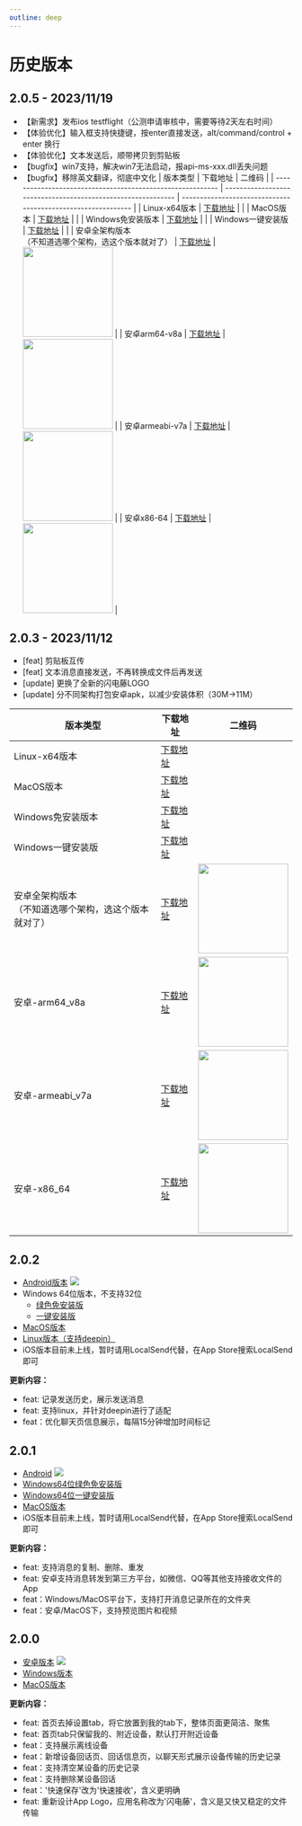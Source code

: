 ```yaml
---
outline: deep
---
```


# 历史版本
## 2.0.5 - 2023/11/19

- 【新需求】发布ios testflight（公测申请审核中，需要等待2天左右时间）
- 【体验优化】输入框支持快捷键，按enter直接发送，alt/command/control + enter 换行
- 【体验优化】文本发送后，顺带拷贝到剪贴板
- 【bugfix】win7支持，解决win7无法启动，报api-ms-xxx.dll丢失问题
- 【bugfix】移除英文翻译，彻底中文化
  | 版本类型                                                   | 下载地址                                                     | 二维码                                                       |
  | ---------------------------------------------------------- | ------------------------------------------------------------ | ------------------------------------------------------------ |
  | Linux-x64版本                                              | [下载地址](https://cdn.zishu.life/205/sdt-linux-2.0.5.zip)                                                 |                                                              |
  | MacOS版本                                                  | [下载地址](https://cdn.zishu.life/205/sdt-macos-2.0.5.zip) |                                                              |
  | Windows免安装版本                                          | [下载地址](https://cdn.zishu.life/205/sdt-windows-2.0.5.zip) |                                                              |
  | Windows一键安装版                                          | [下载地址](https://cdn.zishu.life/205/sdt-windows-installer-2.0.5.exe) |                                                              |
  | 安卓全架构版本<br />（不知道选哪个架构，选这个版本就对了） | [下载地址](https://cdn.zishu.life/205/sdt-android-2.0.5.apk) | <img src="https://cdn.zishu.life/205/android-qr.png" width=160> |
  | 安卓arm64-v8a                                              | [下载地址](https://cdn.zishu.life/205/app-arm64-v8a-release.apk) | <img src="https://cdn.zishu.life/205/qr-arm64-205.png" width=160> |
  | 安卓armeabi-v7a                                            | [下载地址](https://cdn.zishu.life/205/app-armeabi-v7a-release.apk) | <img src="https://cdn.zishu.life/205/qr-v7a-205.png" width=160> |
  | 安卓x86-64                                                 | [下载地址](https://cdn.zishu.life/205/app-x86_64-release.apk) | <img src="https://cdn.zishu.life/205/ar-x86-205.png" width=160> |


## 2.0.3 - 2023/11/12

- [feat] 剪贴板互传
- [feat] 文本消息直接发送，不再转换成文件后再发送
- [update] 更换了全新的闪电藤LOGO
- [update] 分不同架构打包安卓apk，以减少安装体积（30M->11M）

| 版本类型                                                   | 下载地址                                                     | 二维码                                                       |
| ---------------------------------------------------------- | ------------------------------------------------------------ | ------------------------------------------------------------ |
| Linux-x64版本                                              | [下载地址](https://cdn.zishu.life/203/2.0.3/linux/sdt-linux-x64-2.0.3.zip) |                                                              |
| MacOS版本                                                  | [下载地址](https://cdn.zishu.life/203/2.0.3/macos/sdt-macos-2.0.3.zip) |                                                              |
| Windows免安装版本                                          | [下载地址](https://cdn.zishu.life/203/2.0.3/windows/sdt-windows-2.0.3.zip) |                                                              |
| Windows一键安装版                                          | [下载地址](https://cdn.zishu.life/203/2.0.3/windows/sdt-installer.exe) |                                                              |
| 安卓全架构版本<br />（不知道选哪个架构，选这个版本就对了） | [下载地址](https://cdn.zishu.life/203/2.0.3/android/sdt-universal-2.0.3.apk) | <img src="https://cdn.zishu.life/203/2.0.3/android/qr-universal.png" width=160> |
| 安卓-arm64_v8a                                             | [下载地址](https://cdn.zishu.life/203/2.0.3/android/sdt-arm64-v8a-2.0.3.apk) | <img src="https://cdn.zishu.life/203/2.0.3/android/arm64-v8a.png" width=160> |
| 安卓-armeabi_v7a                                           | [下载地址](https://cdn.zishu.life/203/2.0.3/android/sdt-armeabi-v7a-2.0.3.apk) | <img src="https://cdn.zishu.life/203/2.0.3/android/qr-v7a.png" width=160> |
| 安卓-x86_64                                                | [下载地址](https://cdn.zishu.life/203/2.0.3/android/sdt-x86_64-2.0.3.apk) | <img src="https://cdn.zishu.life/203/2.0.3/android/qr-x86.png" width=160> |



## 2.0.2
- [Android版本](https://cdn.zishu.life/202/lightningvine-202.apk)
  <img style="max-height: 200px;" src="https://cdn.zishu.life/202/tuzim.net_2023-11-05_16-11-28.png">
- Windows 64位版本，不支持32位
    - [绿色免安装版](https://cdn.zishu.life/202/lightningvine-windows-202.zip)
    - [一键安装版](https://cdn.zishu.life/202/lightningvine-installer-202.exe)
- [MacOS版本](https://cdn.zishu.life/202/LightningVine-macos-202.zip)
- [Linux版本（支持deepin）](https://cdn.zishu.life/202/lightningvine-linux202.zip)
- iOS版本目前未上线，暂时请用LocalSend代替，在App Store搜索LocalSend即可

**更新内容：**
- feat: 记录发送历史，展示发送消息
- feat: 支持linux，并针对deepin进行了适配
- feat：优化聊天页信息展示，每隔15分钟增加时间标记


## 2.0.1
- [Android](https://cdn.zishu.life/2.0.1/lightningvine_android_201.apk)
  <img style="max-height: 200px;" src="https://cdn.zishu.life/2.0.1/android201qr.png">
- [Windows64位绿色免安装版](https://cdn.zishu.life/2.0.1/lightningvine_x64_windows_201.zip)
- [Windows64位一键安装版](https://cdn.zishu.life/2.0.1/lightningvine_x64_windows_installer_201.exe)
- [MacOS版本](https://cdn.zishu.life/2.0.1/LightningVine_macos_201.zip)
- iOS版本目前未上线，暂时请用LocalSend代替，在App Store搜索LocalSend即可

**更新内容：**
- feat: 支持消息的复制、删除、重发
- feat: 安卓支持消息转发到第三方平台，如微信、QQ等其他支持接收文件的App
- feat：Windows/MacOS平台下，支持打开消息记录所在的文件夹
- feat：安卓/MacOS下，支持预览图片和视频

## 2.0.0
- [安卓版本](https://cdn.zishu.life/2.0/lightningvine-2.0.apk)
  <img style="max-height: 200px;" src="https://cdn.zishu.life/docs/2_0_qrcode.png">
- [Windows版本](https://cdn.zishu.life/2.0/lightningvine-windows.zip)
- [MacOS版本](https://cdn.zishu.life/2.0/LightningVine-mac-2.0.zip)

**更新内容：**
- feat: 首页去掉设置tab，将它放置到我的tab下，整体页面更简洁、聚焦
- feat: 首页tab只保留我的、附近设备，默认打开附近设备
- feat：支持展示离线设备
- feat：新增设备回话页、回话信息页，以聊天形式展示设备传输的历史记录
- feat：支持清空某设备的历史记录
- feat：支持删除某设备回话
- feat：'快速保存'改为'快速接收'，含义更明确
- feat: 重新设计App Logo，应用名称改为'闪电藤'，含义是又快又稳定的文件传输

